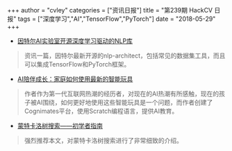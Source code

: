 +++
author = "cvley"
categories = ["资讯日报"]
title = "第239期 HackCV 日报"
tags = ["深度学习","AI","TensorFlow","PyTorch"]
date = "2018-05-29"
+++

- [因特尔AI实验室开源深度学习驱动的NLP库](https://venturebeat.com/2018/05/24/intel-ai-lab-open-sources-library-for-deep-learning-driven-nlp/?from=hackcv&hmsr=hackcv.com&utm_medium=hackcv.com&utm_source=hackcv.com)

> 资讯一篇，因特尔最新开源的nlp-architect，包括常见的数据集工具，而且可以集成TensorFlow和PyTorch框架。

- [AI陪伴成长：家庭如何使用最新的智能玩具](https://medium.com/mit-media-lab/growing-up-with-ai-how-can-families-play-and-learn-with-their-new-smart-toys-and-companions-fe9abcc6e152?from=hackcv&hmsr=hackcv.com&utm_medium=hackcv.com&utm_source=hackcv.com)

> 作者作为第一代互联网热潮的经历者，对现在的AI热潮有所感触，现在的孩子被AI围绕，如何更好地使用这些智能玩具是一个问题，而作者创建了Cognimates平台，使用Scratch编程语言，提供AI教育。

- [蒙特卡洛树搜索——初学者指南](https://int8.io/monte-carlo-tree-search-beginners-guide/?from=hackcv&hmsr=hackcv.com&utm_medium=hackcv.com&utm_source=hackcv.com)

> 强烈推荐本文，对蒙特卡洛树搜索进行了非常细致的介绍。

